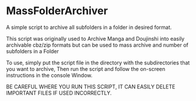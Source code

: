 # MassFolderArchiver
A simple script to archive all subfolders in a folder in desired format.


This script was originally used to Archive Manga and Doujinshi into easily archivable cbz/zip formats but can be used to mass archive and number of subfolders in a Folder

To use, simply put the script file in the directory with the subdirectories that you want to archive, Then run the script and follow the on-screen instructions in the console Window.

BE CAREFUL WHERE YOU RUN THIS SCRIPT, IT CAN EASILY DELETE IMPORTANT FILES IF USED INCORRECTLY.